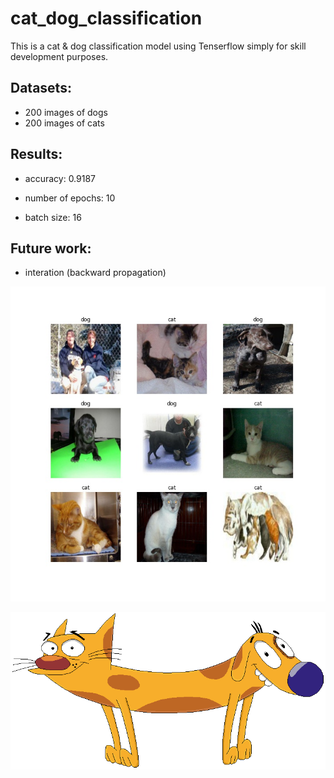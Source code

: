 # cat_dog_classification

This is a cat & dog classification model using Tenserflow simply for skill development purposes.

## Datasets: 
- 200 images of dogs
- 200 images of cats

## Results: 

- accuracy: 0.9187



- number of epochs: 10
- batch size: 16

## Future work: 
- interation (backward propagation) 


![ninegrid](/img/nine.jpg)


![catdog](/img/catdog.png)
